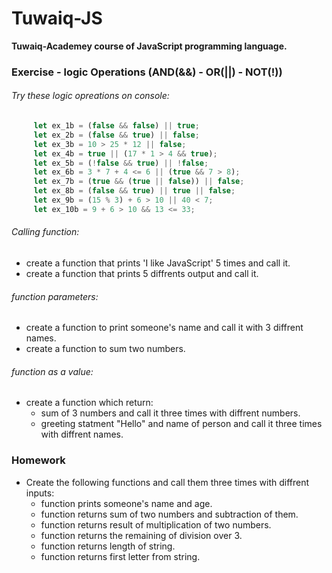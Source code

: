 # Tuwaiq-JS
**Tuwaiq-Academey course of JavaScript programming language.**

### Exercise - logic Operations (AND(&&) - OR(||) - NOT(!))

###### Try these logic opreations on console:
```javascript
     let ex_1b = (false && false) || true;
     let ex_2b = (false && true) || false;
     let ex_3b = 10 > 25 * 12 || false;
     let ex_4b = true || (17 * 1 > 4 && true);
     let ex_5b = (!false && true) || !false;
     let ex_6b = 3 * 7 + 4 <= 6 || (true && 7 > 8);
     let ex_7b = (true && (true || false)) || false;
     let ex_8b = (false && true) || true || false;
     let ex_9b = (15 % 3) + 6 > 10 || 40 < 7;
     let ex_10b = 9 + 6 > 10 && 13 <= 33;
```
###### Calling function:

- create a function that prints 'I like JavaScript' 5 times and call it.
- create a function that prints 5 diffrents output and call it.

###### function parameters:

- create a function to print someone's name and call it with 3 diffrent names.
- create a function to sum two numbers.

###### function as a value:

- create a function which return:
     - sum of 3 numbers and call it three times with diffrent numbers.
     - greeting statment "Hello" and name of person and call it three times with diffrent names.

### Homework

- Create the following functions and call them three times with diffrent inputs:
     - function prints someone's name and age.
     - function returns sum of two numbers and subtraction of them.
     - function returns result of multiplication of two numbers.
     - function returns the remaining of division over 3.
     - function returns length of string.
     - function returns first letter from string.